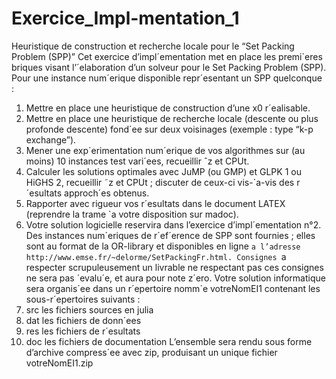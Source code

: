 # Exercice_Impl-mentation_1

Heuristique de construction et recherche locale pour le “Set
Packing Problem (SPP)”
Cet exercice d’impl´ementation met en place les premi`eres briques visant l’´elaboration d’un solveur
pour le Set Packing Problem (SPP). Pour une instance num´erique disponible repr´esentant un SPP
quelconque :
1. Mettre en place une heuristique de construction d’une x0 r´ealisable.
2. Mettre en place une heuristique de recherche locale (descente ou plus profonde descente)
fond´ee sur deux voisinages (exemple : type “k-p exchange”).
3. Mener une exp´erimentation num´erique de vos algorithmes sur (au moins) 10 instances test
vari´ees, recueillir ˆz et CPUt.
4. Calculer les solutions optimales avec JuMP (ou GMP) et GLPK 1 ou HiGHS 2, recueillir ˜z
et CPUt ; discuter de ceux-ci vis-`a-vis des r´esultats approch´es obtenus.
5. Rapporter avec rigueur vos r´esultats dans le document LATEX (reprendre la trame `a votre
disposition sur madoc).
6. Votre solution logicielle reservira dans l’exercice d’impl´ementation n°2.
Des instances num´eriques de r´ef´erence de SPP sont fournies ; elles sont au format de la OR-library
et disponibles en ligne `a l’adresse http://www.emse.fr/~delorme/SetPackingFr.html.
Consignes `a respecter scrupuleusement
un livrable ne respectant pas ces consignes ne sera pas ´evalu´e, et aura pour note z´ero.
Votre solution informatique sera organis´ee dans un r´epertoire nomm´e votreNomEI1 contenant les
sous-r´epertoires suivants :
1. src
les fichiers sources en julia
2. dat
les fichiers de donn´ees
3. res
les fichiers de r´esultats
4. doc
les fichiers de documentation
L’ensemble sera rendu sous forme d’archive compress´ee avec zip, produisant un unique fichier
votreNomEI1.zip

